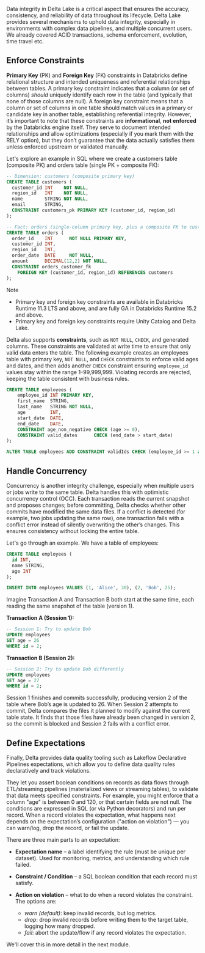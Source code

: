 Data integrity in Delta Lake is a critical aspect that ensures the accuracy, consistency, and reliability of data throughout its lifecycle. Delta Lake provides several mechanisms to uphold data integrity, especially in environments with complex data pipelines, and multiple concurrent users. We already covered ACID transactions, schema enforcement, evolution, time travel etc.

## Enforce Constraints

**Primary Key** (PK) and **Foreign Key** (FK) constraints in Databricks define relational structure and intended uniqueness and referential relationships between tables. A primary key constraint indicates that a column (or set of columns) *should* uniquely identify each row in the table (and typically that none of those columns are null). A foreign key constraint means that a column or set of columns in one table should match values in a primary or candidate key in another table, establishing referential integrity. However, it’s important to note that these constraints are **informational**, **not enforced** by the Databricks engine itself. They serve to document intended relationships and allow optimizations (especially if you mark them with the RELY option), but they don’t guarantee that the data actually satisfies them unless enforced upstream or validated manually.

Let's explore an example in SQL where we create a customers table (composite PK) and orders table (single PK + composite FK):

```sql
-- Dimension: customers (composite primary key)
CREATE TABLE customers (
  customer_id INT    NOT NULL,
  region_id   INT    NOT NULL,
  name        STRING NOT NULL,
  email       STRING,
  CONSTRAINT customers_pk PRIMARY KEY (customer_id, region_id)
);

-- Fact: orders (single-column primary key, plus a composite FK to customers)
CREATE TABLE orders (
  order_id    INT      NOT NULL PRIMARY KEY,
  customer_id INT,
  region_id   INT,
  order_date  DATE     NOT NULL,
  amount      DECIMAL(12,2) NOT NULL,
  CONSTRAINT orders_customer_fk
    FOREIGN KEY (customer_id, region_id) REFERENCES customers
);
```

> [!NOTE]
> - Primary key and foreign key constraints are available in Databricks Runtime 11.3 LTS and above, and are fully GA in Databricks Runtime 15.2 and above.
> - Primary key and foreign key constraints require Unity Catalog and Delta Lake.

Delta also supports **constraints**, such as `NOT NULL`, `CHECK`, and generated columns. These constraints are validated at write time to ensure that only valid data enters the table. The following example creates an employees table with primary key, `NOT NULL`, and `CHECK` constraints to enforce valid ages and dates, and then adds another `CHECK` constraint ensuring `employee_id` values stay within the range 1–99,999,999. Violating records are rejected, keeping the table consistent with business rules.

```sql
CREATE TABLE employees (
    employee_id INT PRIMARY KEY,
    first_name  STRING,
    last_name   STRING NOT NULL,
    age         INT,
    start_date  DATE,
    end_date    DATE,
    CONSTRAINT age_non_negative CHECK (age >= 0),
    CONSTRAINT valid_dates      CHECK (end_date > start_date)
);

ALTER TABLE employees ADD CONSTRAINT validIds CHECK (employee_id >= 1 and employee_id <= 99999999);
```

## Handle Concurrency

Concurrency is another integrity challenge, especially when multiple users or jobs write to the same table. Delta handles this with optimistic concurrency control (OCC). Each transaction reads the current snapshot and proposes changes; before committing, Delta checks whether other commits have modified the same data files. If a conflict is detected (for example, two jobs updating the same row), one transaction fails with a conflict error instead of silently overwriting the other’s changes. This ensures consistency without locking the entire table.

Let's go through an example. We have a table of employees:

```sql
CREATE TABLE employees (
  id INT,
  name STRING,
  age INT
);

INSERT INTO employees VALUES (1, 'Alice', 30), (2, 'Bob', 25);
```

Imagine Transaction A and Transaction B both start at the same time, each reading the same snapshot of the table (version 1).

**Transaction A (Session 1):**

```sql
-- Session 1: Try to update Bob
UPDATE employees
SET age = 26
WHERE id = 2;
```

**Transaction B (Session 2):**

```sql
-- Session 2: Try to update Bob differently
UPDATE employees
SET age = 27
WHERE id = 2;
```

Session 1 finishes and commits successfully, producing version 2 of the table where Bob’s age is updated to 26. When Session 2 attempts to commit, Delta compares the files it planned to modify against the current table state. It finds that those files have already been changed in version 2, so the commit is blocked and Session 2 fails with a conflict error.

## Define Expectations

Finally, Delta provides data quality tooling such as Lakeflow Declarative Pipelines expectations, which allow you to define data quality rules declaratively and track violations. 

They let you assert boolean conditions on records as data flows through ETL/streaming pipelines (materialized views or streaming tables), to validate that data meets specified constraints. For example, you might enforce that a column "age" is between 0 and 120, or that certain fields are not null. The conditions are expressed in SQL (or via Python decorators) and run per record. When a record violates the expectation, what happens next depends on the expectation’s configuration ("action on violation") — you can warn/log, drop the record, or fail the update.

There are three main parts to an expectation:

- **Expectation name** – a label identifying the rule (must be unique per dataset). Used for monitoring, metrics, and understanding which rule failed.

- **Constraint / Condition** – a SQL boolean condition that each record must satisfy. 

- **Action on violation** – what to do when a record violates the constraint. The options are:
  
  - *warn (default)*: keep invalid records, but log metrics.
  - *drop*: drop invalid records before writing them to the target table, logging how many dropped.
  - *fail*: abort the update/flow if any record violates the expectation.

We'll cover this in more detail in the next module.